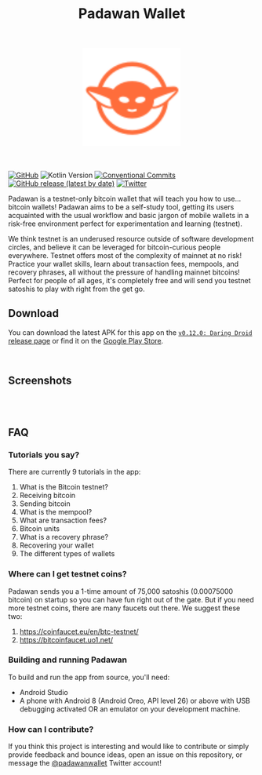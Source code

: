 <div align="center" >
  <h1>Padawan Wallet</h1>
  <br/>
  <br/>
  <img src="./images/padawan.svg" alt="Logo 1.0.0" width="200">
</div>
<br/>
<br/>

[![GitHub](https://img.shields.io/github/license/thunderbiscuit/padawan-wallet?color=brightgreen)](https://github.com/thunderbiscuit/padawan-wallet/blob/master/LICENSE) 
![Kotlin Version](https://img.shields.io/badge/kotlin-v1.9.20-orange) 
[![Conventional Commits](https://img.shields.io/badge/conventional%20commits-1.0.0-yellow.svg)](https://conventionalcommits.org) 
[![GitHub release (latest by date)](https://img.shields.io/github/v/release/thunderbiscuit/padawan-wallet)](https://github.com/thunderbiscuit/padawan-wallet/releases)
[![Twitter](https://img.shields.io/badge/twitter-%40padawanwallet-b8bb26)](https://twitter.com/padawanwallet)

Padawan is a testnet-only bitcoin wallet that will teach you how to use... bitcoin wallets! Padawan aims to be a self-study tool, getting its users acquainted with the usual workflow and basic jargon of mobile wallets in a risk-free environment perfect for experimentation and learning (testnet).

We think testnet is an underused resource outside of software development circles, and believe it can be leveraged for bitcoin-curious people everywhere. Testnet offers most of the complexity of mainnet at no risk! Practice your wallet skills, learn about transaction fees, mempools, and recovery phrases, all without the pressure of handling mainnet bitcoins! Perfect for people of all ages, it's completely free and will send you testnet satoshis to play with right from the get go.
<br/>

## Download
You can download the latest APK for this app on the [`v0.12.0: Daring Droid` release page](https://github.com/thunderbiscuit/padawan-wallet/releases/tag/v0.12.0) or find it on the [Google Play Store](https://play.google.com/store/apps/details?id=com.goldenraven.padawanwallet).

<br>

## Screenshots
<div align="center">
  <img src="./images/screenshots.jpg" alt="" width="900">
</div>

<br>

## FAQ
### Tutorials you say?
There are currently 9 tutorials in the app:
1. What is the Bitcoin testnet?  
2. Receiving bitcoin
3. Sending bitcoin
4. What is the mempool?
5. What are transaction fees?
6. Bitcoin units
7. What is a recovery phrase?
8. Recovering your wallet
9. The different types of wallets

### Where can I get testnet coins?
Padawan sends you a 1-time amount of 75,000 satoshis (0.00075000 bitcoin) on startup so you can have fun right out of the gate. But if you need more testnet coins, there are many faucets out there. We suggest these two:
1. https://coinfaucet.eu/en/btc-testnet/
2. https://bitcoinfaucet.uo1.net/

### Building and running Padawan
To build and run the app from source, you'll need:
- Android Studio
- A phone with Android 8 (Android Oreo, API level 26) or above with USB debugging activated OR an emulator on your development machine.

### How can I contribute?
If you think this project is interesting and would like to contribute or simply provide feedback and bounce ideas, open an issue on this repository, or message the [@padawanwallet](https://twitter.com/padawanwallet) Twitter account!
